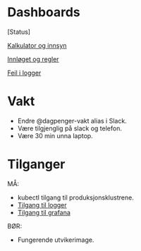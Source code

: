 # Dashboards

[Status]

[Kalkulator og innsyn](https://grafana.adeo.no/d/JxNaGSxZk/digitale-dagpenger-drift-sbs-apper?orgId=1)

[Innløget og regler](https://grafana.adeo.no/d/cpFY0XiWz/digitale-dagpenger-drift-dashboard?orgId=1&refresh=30s)

[Feil i logger](https://logs.adeo.no/goto/95ed7ef38f2930d6a09aa692872eca57)


# Vakt 

* Endre @dagpenger-vakt alias i Slack.
* Være tilgjenglig på slack og telefon.
* Være 30 min unna laptop.

# Tilganger

MÅ:
* kubectl tilgang til produksjonsklustrene.
* [Tilgang til logger](https://logs.adeo.no) 
* [Tilgang til grafana](https://grafana.adeo.no) 

BØR:
* Fungerende utvikerimage.







